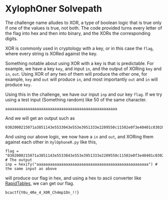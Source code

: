 # XylophOner Solvepath

The challenge name alludes to XOR, a type of boolean logic that is true only if one of the values is true, not both. The code provided turns every letter of the flag into hex and then into binary, and the XORs the corresponding digits.

XOR is commonly used in cryptology with a key, or in this case the `flag`, where every string is XORed against the key.

Something notable about using XOR with a key is that is predictable. For example, we have a key `key`, and input `in`, and the output of XORing `key` and `in`, `out`. Using XOR of any two of them will produce the other one, for example, `key` and `out` will produce `in`, and most importantly `out` and `in` will produce `key`.

Using this in the challenge, we have our input `inp` and our key `flag`. If we try using a test input (Something random) like 50 of the same character.

```
aaaaaaaaaaaaaaaaaaaaaaaaaaaaaaaaaaaaaaaaaaaaaaaaaa
```

And we will get an output such as 

```
0302000215071a3851143e5533043e553e3951333e2209550c11502e0f3e40401c0302000215071a3851143e5533043e553e
```

And using our above logic, we now have a `in` and `out`, and XORing them against each other in `XylOphoneR.py` like this,

```
flag = "0302000215071a3851143e5533043e553e3951333e2209550c11502e0f3e40401c0302000215071a3851143e5533043e553e" # The output
inp = hexify("aaaaaaaaaaaaaaaaaaaaaaaaaaaaaaaaaaaaaaaaaaaaaaaaaa") # the same input as above
```

will produce our flag in hex, and using a hex to ascii converter like [RapidTables](https://www.rapidtables.com/convert/number/hex-to-ascii.html), we can get our flag.

```
bcactf{Y0u_4Re_4_X0R_Ch4mp1On_!!}
```